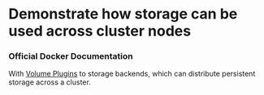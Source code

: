 # Demonstrate how storage can be used across cluster nodes

### Official Docker Documentation
With [Volume Plugins](https://docs.docker.com/engine/extend/legacy_plugins/#volume-plugins) to storage backends, which can distribute persistent storage across a cluster.
